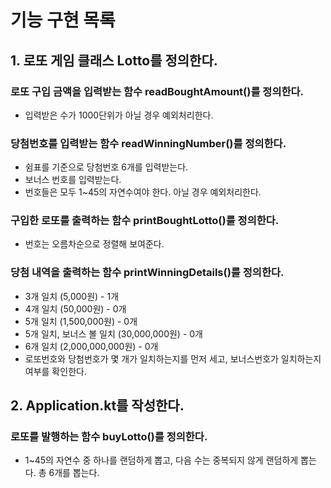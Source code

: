 # 기능 구현 목록

## 1. 로또 게임 클래스 Lotto를 정의한다.

### 로또 구입 금액을 입력받는 함수 readBoughtAmount()를 정의한다.
- 입력받은 수가 1000단위가 아닐 경우 예외처리한다.

### 당첨번호를 입력받는 함수 readWinningNumber()를 정의한다.
- 쉼표를 기준으로 당첨번호 6개를 입력받는다.
- 보너스 번호를 입력받는다.
- 번호들은 모두 1~45의 자연수여야 한다. 아닐 경우 예외처리한다.

### 구입한 로또를 출력하는 함수 printBoughtLotto()를 정의한다.
- 번호는 오름차순으로 정렬해 보여준다.

### 당첨 내역을 출력하는 함수 printWinningDetails()를 정의한다.
- 3개 일치 (5,000원) - 1개
- 4개 일치 (50,000원) - 0개
- 5개 일치 (1,500,000원) - 0개
- 5개 일치, 보너스 볼 일치 (30,000,000원) - 0개
- 6개 일치 (2,000,000,000원) - 0개
- 로또번호와 당첨번호가 몇 개가 일치하는지를 먼저 세고, 보너스번호가 일치하는지 여부를 확인한다.

## 2. Application.kt를 작성한다.
### 로또를 발행하는 함수 buyLotto()를 정의한다.
- 1~45의 자연수 중 하나를 랜덤하게 뽑고, 다음 수는 중복되지 않게 랜덤하게 뽑는다. 총 6개를 뽑는다.